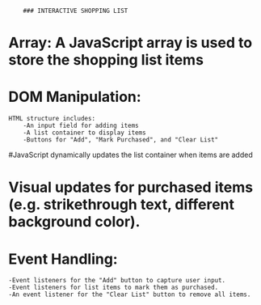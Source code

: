         ### INTERACTIVE SHOPPING LIST

# Array: A JavaScript array is used to store the shopping list items

# DOM Manipulation:
    HTML structure includes:
        -An input field for adding items
        -A list container to display items
        -Buttons for "Add", "Mark Purchased", and "Clear List"
#JavaScript dynamically updates the list container when items are added

# Visual updates for purchased items (e.g. strikethrough text, different background color).

# Event Handling:
    -Event listeners for the "Add" button to capture user input.
    -Event listeners for list items to mark them as purchased.
    -An event listener for the "Clear List" button to remove all items.